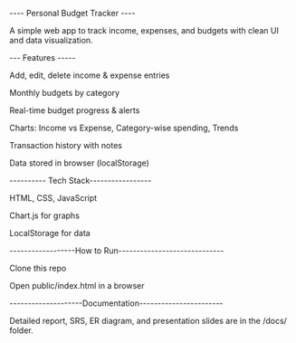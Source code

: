 ---- Personal Budget Tracker ----

A simple web app to track income, expenses, and budgets with clean UI and data visualization.

--- Features -----

Add, edit, delete income & expense entries

Monthly budgets by category

Real-time budget progress & alerts

Charts: Income vs Expense, Category-wise spending, Trends

Transaction history with notes

Data stored in browser (localStorage)

---------- Tech Stack-----------------

HTML, CSS, JavaScript

Chart.js for graphs

LocalStorage for data

------------------How to Run-----------------------------

Clone this repo

Open public/index.html in a browser

--------------------Documentation-----------------------

Detailed report, SRS, ER diagram, and presentation slides are in the /docs/ folder.